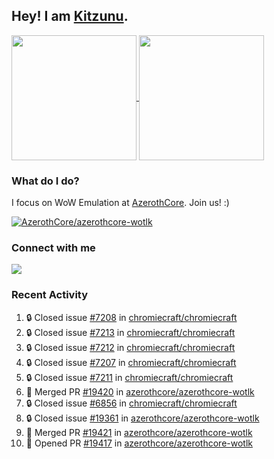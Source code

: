 ## Hey! I am [Kitzunu](https://Github.com/Kitzunu).

<!--
[![Kitzunu's Github stats](https://github-readme-stats.vercel.app/api?username=kitzunu&theme=github_dark&show_icons=true&number_format=long)](https://github.com/Kitzunu)

[![Kitzunu's Language stats](https://github-readme-stats.vercel.app/api/top-langs/?username=Kitzunu&layout=donut&theme=github_dark)](https://github.com/Kitzunu)
-->

<a href="https://github.com/Kitzunu">
  <img height=200 align="center" src="https://github-readme-stats.vercel.app/api?username=kitzunu&theme=github_dark&show_icons=true&number_format=long" />
</a>
<a href="https://github.com/Kitzunu">
  <img height=200 align="center" src="https://github-readme-stats.vercel.app/api/top-langs/?username=Kitzunu&layout=donut&theme=github_dark" />
</a>

### What do I do?

I focus on WoW Emulation at [AzerothCore](https://github.com/AzerothCore). Join us! :)

[![AzerothCore/azerothcore-wotlk](https://github-readme-stats.vercel.app/api/pin/?username=AzerothCore&repo=azerothcore-wotlk&theme=github_dark&show_owner=true)](https://github.com/azerothcore/azerothcore-wotlk)

### Connect with me
[![](https://img.shields.io/badge/AzerothCore%20Discord-Connect%20with%20me!-green)](https://discord.com/invite/gkt4y2x)

### Recent Activity

<!--START_SECTION:activity-->
1. 🔒 Closed issue [#7208](https://github.com/chromiecraft/chromiecraft/issues/7208) in [chromiecraft/chromiecraft](https://github.com/chromiecraft/chromiecraft)
2. 🔒 Closed issue [#7213](https://github.com/chromiecraft/chromiecraft/issues/7213) in [chromiecraft/chromiecraft](https://github.com/chromiecraft/chromiecraft)
3. 🔒 Closed issue [#7212](https://github.com/chromiecraft/chromiecraft/issues/7212) in [chromiecraft/chromiecraft](https://github.com/chromiecraft/chromiecraft)
4. 🔒 Closed issue [#7207](https://github.com/chromiecraft/chromiecraft/issues/7207) in [chromiecraft/chromiecraft](https://github.com/chromiecraft/chromiecraft)
5. 🔒 Closed issue [#7211](https://github.com/chromiecraft/chromiecraft/issues/7211) in [chromiecraft/chromiecraft](https://github.com/chromiecraft/chromiecraft)
6. 🎉 Merged PR [#19420](https://github.com/azerothcore/azerothcore-wotlk/pull/19420) in [azerothcore/azerothcore-wotlk](https://github.com/azerothcore/azerothcore-wotlk)
7. 🔒 Closed issue [#6856](https://github.com/chromiecraft/chromiecraft/issues/6856) in [chromiecraft/chromiecraft](https://github.com/chromiecraft/chromiecraft)
8. 🔒 Closed issue [#19361](https://github.com/azerothcore/azerothcore-wotlk/issues/19361) in [azerothcore/azerothcore-wotlk](https://github.com/azerothcore/azerothcore-wotlk)
9. 🎉 Merged PR [#19421](https://github.com/azerothcore/azerothcore-wotlk/pull/19421) in [azerothcore/azerothcore-wotlk](https://github.com/azerothcore/azerothcore-wotlk)
10. 💪 Opened PR [#19417](https://github.com/azerothcore/azerothcore-wotlk/pull/19417) in [azerothcore/azerothcore-wotlk](https://github.com/azerothcore/azerothcore-wotlk)
<!--END_SECTION:activity-->
